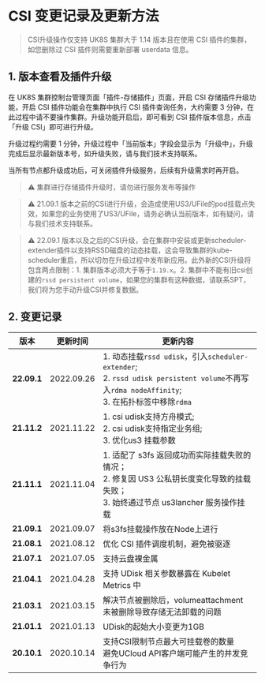 # CSI 变更记录及更新方法

> CSI升级操作仅支持 UK8S 集群大于 1.14 版本且在使用 CSI 插件的集群，如您删除过 CSI 插件则需要重新部署 userdata 信息。

## 1. 版本查看及插件升级

<!--### 1.1 控制台操作-->

在 UK8S 集群控制台管理页面「插件-存储插件」页面，开启 CSI 存储插件升级功能，开启 CSI 插件功能会在集群中执⾏ CSI 插件查询任务，⼤约需要 3
分钟，在此过程中请不要操作集群。升级功能开启后，即可看到 CSI 插件版本信息，点击「升级 CSI」即可进行升级。

升级过程约需要 1 分钟，升级过程中「当前版本」字段会显示为「升级中」，升级完成后显示最新版本号，如升级失败，请与我们技术支持联系。

当所有节点都升级成功后，可关闭插件升级服务，后续有升级需求时再开启。

> ⚠️ 集群进行存储插件升级时，请勿进行服务发布等操作

> ⚠️ 21.09.1 版本之前的CSI进行升级，会造成使用US3/UFile的pod挂载点失效，如果您的业务使用了US3/UFile，请务必确认当前版本，如有疑问，请与我们技术支持联系。

> ⚠️ 22.09.1 版本以及之后的CSI升级，会在集群中安装或更新scheduler-extender插件以支持RSSD磁盘的动态挂载，这会导致集群的kube-scheduler重启，所以切勿在升级过程中发布新应用。此外新的CSI升级将包含两点限制：1. 集群版本必须大于等于`1.19.x`。2. 集群中不能有旧csi创建的`rssd persistent volume`，如果您的集群有这种数据，请联系SPT，我们将为您手动升级CSI并修复数据。

<!--### 1.2 命令行操作

#### 集群缺失userdata的重装方法

需要复制以下yaml文件，修改`data`中的参数，然后进行`kubectl apply -f`部署这个`configMap`

```yaml
apiVersion: v1
kind: ConfigMap
metadata:
  name: uk8sconfig
  namespace: kube-system
data:
  UCLOUD_REGION_ID: 'cn-bj2' ## 集群所在地域，参照：https://docs.ucloud.cn/api/summary/regionlist
  UCLOUD_PROJECT_ID: 'org-xxxxxxxx' ## 项目 ID
  UCLOUD_VPC_ID: 'uvnet-xxxxxxxx'  ## 集群所在 VPC ID
  UCLOUD_SUBNET_ID: 'subnet-xxxxxxxx' ## 集群 Master 节点所在子网 ID
  UCLOUD_API_ENDPOINT: 'http://api.service.ucloud.cn'
  UCLOUD_UK8S_CLUSTER_ID: 'uk8s-3aqwlaey'  ## 集群 ID

```

#### 更新 UDisk CSI 插件

```bash
kubectl apply -f https://docs.ucloud.cn/uk8s/yaml/volume/udisk.21.11.1/csi-controller.yml
kubectl apply -f https://docs.ucloud.cn/uk8s/yaml/volume/udisk.21.11.1/csi-node.yml
kubectl apply -f https://docs.ucloud.cn/uk8s/yaml/volume/udisk.21.11.1/rbac-controller.yml
kubectl apply -f https://docs.ucloud.cn/uk8s/yaml/volume/udisk.21.11.1/rbac-node.yml
```

#### 更新 US3 CSI 插件

```bash
kubectl apply -f https://docs.ucloud.cn/uk8s/yaml/volume/us3.21.11.1/csi-controller.yml
kubectl apply -f https://docs.ucloud.cn/uk8s/yaml/volume/us3.21.11.1/csi-node.yml
kubectl apply -f https://docs.ucloud.cn/uk8s/yaml/volume/us3.21.11.1/rbac-controller.yml
kubectl apply -f https://docs.ucloud.cn/uk8s/yaml/volume/us3.21.11.1/rbac-node.yml
```
-->

## 2. 变更记录

| 版本        | 更新时间   | 更新内容                                                     |
| ----------- | ---------- | ------------------------------------------------------------ |
| **22.09.1** | 2022.09.26 | 1. 动态挂载`rssd udisk`，引入`scheduler-extender`;<br>2. `rssd udisk persistent volume`不再写入`rdma nodeAffinity`;<br>3. 在拓扑标签中移除`rdma` |
| **21.11.2** | 2021.11.22 | 1. csi udisk支持方舟模式; <br>2. csi udisk支持指定业务组; <br>3. 优化us3 挂载参数 |
| **21.11.1** | 2021.11.04 | 1. 适配了 s3fs 返回成功而实际挂载失败的情况；<br>2. 修复因 US3 公私钥长度变化导致的挂载失败；<br>3. 始终通过节点 us3lancher 服务操作挂载 |
| **21.09.1** | 2021.09.07 | 将s3fs挂载操作放在Node上进行                                 |
| **21.08.1** | 2021.08.12 | 优化 CSI 插件调度机制，避免被驱逐                            |
| **21.07.1** | 2021.07.05 | 支持云盘裸金属                                               |
| **21.04.1** | 2021.04.28 | 支持 UDisk 相关参数暴露在 Kubelet Metrics 中                 |
| **21.03.1** | 2021.03.15 | 解决节点被删除后，volumeattachment 未被删除导致存储无法卸载的问题 |
| **21.01.1** | 2021.01.13 | UDisk的起始大小变更为1GB                                     |
| **20.10.1** | 2020.10.14 | 支持CSI限制节点最大可挂载卷的数量<br>避免UCloud API客户端可能产生的并发竞争行为 |
